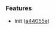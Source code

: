 ### Features

* Init ([a44055e](https://github.com/vinceTheProgrammer/sticknodes-patches/commit/a44055ebd72de926580a824f094fde8962eacfc8))
